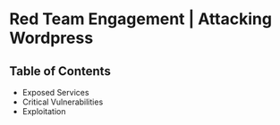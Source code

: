 # Red Team Engagement | Attacking Wordpress

## Table of Contents

- Exposed Services
- Critical Vulnerabilities
- Exploitation


